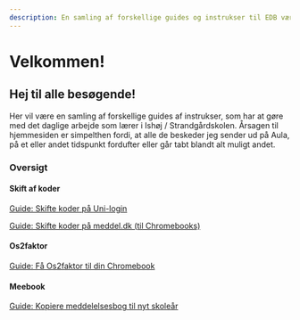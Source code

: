 ```yaml
---
description: En samling af forskellige guides og instrukser til EDB værktøjer
---
```


# Velkommen!

## Hej til alle besøgende!

Her vil være en samling af forskellige guides af instrukser, som har at gøre med det daglige arbejde som lærer i Ishøj / Strandgårdskolen. Årsagen til hjemmesiden er simpelthen fordi, at alle de beskeder jeg sender ud på Aula, på et eller andet tidspunkt fordufter eller går tabt blandt alt muligt andet.



### Oversigt

#### Skift af koder

[Guide: Skifte koder på Uni-login](skift-af-koder/sadan-skifter-du-kode-pa-uni-login.md)

[Guide: Skifte koder på meddel.dk (til Chromebooks)](skift-af-koder/sadan-skifter-du-kode-pa-meddel.dk-til-chromebooks.md)

#### Os2faktor

[Guide: Få Os2faktor til din Chromebook](os2faktor/fa-os2faktor-til-din-chromebook.md)

#### Meebook

[Guide: Kopiere meddelelsesbog til nyt skoleår](meebook/kopiere-meddelsesbog-til-nyt-skolear.md)

##

